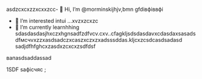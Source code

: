  asdzcxcxzzxcxxzcc- 👋 Hi, I’m @morminskijhjv,bmn gfdівфіввфі
- 👀 I’m interested intui ...xvzxzcxzc
- 🌱 I’m currently learnhhing sdasdasdasjhxczxhgnsadfzdfvcv.cxv..cfagkljsdsdasdavxcdasdaxsasadsdfмсчvxzzxasdsadczxcaszxczxzxadsssddas.kljcxzcsdcasdsadasd
sadjdfhfghcxzasdxzcxcxzsdfdsf
<!---vxcasdfasdfkhjbasddgfhdgfhcxzxcvcxsdf
morminskij/morminskij is a ✨ specialxфівіфвsa ✨ gbfrezpository becaughasdzxcjfhsecaitsx `README.mdіфвіфвфівіф` (this file) appears on your GitHub profile.sdfdsfdsfвфаasd
You can click the Previuykuew link to take a look at your changes.смиfdgvcxcx
--->вапasdsaddassad
1SDF
saфісчяс
;
